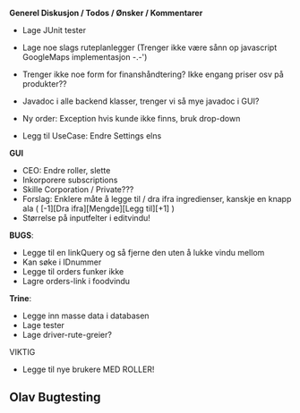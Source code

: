 **Generel Diskusjon / Todos / Ønsker / Kommentarer**

- Lage JUnit tester
- Lage noe slags ruteplanlegger (Trenger ikke være sånn op javascript GoogleMaps implementasjon -.-')
- Trenger ikke noe form for finanshåndtering? Ikke engang priser osv på produkter??
- Javadoc i alle backend klasser, trenger vi så mye javadoc i GUI?
- Ny order: Exception hvis kunde ikke finns, bruk drop-down

- Legg til UseCase: Endre Settings elns

**GUI**
- CEO: Endre roller, slette
- Inkorporere subscriptions
- Skille Corporation / Private???
- Forslag: Enklere måte å legge til / dra ifra ingredienser, kanskje en knapp ala
	( [-1][Dra ifra][Mengde][Legg til][+1] )
- Størrelse på inputfelter i editvindu!

**BUGS**:
- Legge til en linkQuery og så fjerne den uten å lukke vindu mellom
- Kan søke i IDnummer
- Legge til orders funker ikke
- Lagre orders-link i foodvindu

**Trine**:
- Legge inn masse data i databasen
- Lage tester
- Lage driver-rute-greier?

VIKTIG
- Legge til nye brukere MED ROLLER!

**Olav Bugtesting**
-